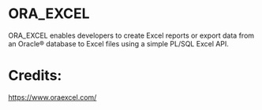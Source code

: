 # ORA_EXCEL
ORA_EXCEL enables developers to create Excel reports or export data from an Oracle® database to Excel files using a simple PL/SQL Excel API.

# Credits:

https://www.oraexcel.com/
